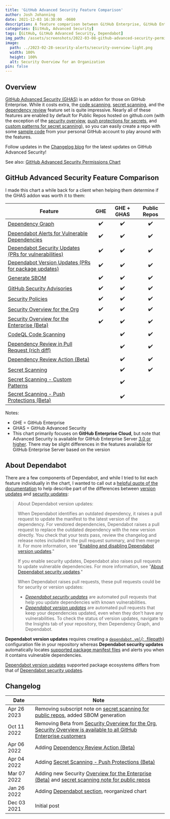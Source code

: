 ```yaml
---
title: 'GitHub Advanced Security Feature Comparison'
author: Josh Johanning
date: 2021-12-03 16:30:00 -0600
description: A feature comparison between GitHub Enterprise, GitHub Enterprise with GitHub Advanced Security (GHAS), and Public Repos on github.com
categories: [GitHub, Advanced Security]
tags: [GitHub, GitHub Advanced Security, Dependabot]
img_path: /assets/screenshots/2022-03-08-github-advanced-security-permissions-chart
image:
  path: ../2023-02-28-security-alerts/security-overview-light.png
  width: 100%
  height: 100%
  alt: Security Overview for an Organization
pin: false
---
```


## Overview

[GitHub Advanced Security (GHAS)](https://docs.github.com/en/get-started/learning-about-github/about-github-advanced-security) is an addon for those on GitHub Enterprise. While it costs extra, the [code scanning](https://docs.github.com/en/github/finding-security-vulnerabilities-and-errors-in-your-code/about-code-scanning), [secret scanning](https://docs.github.com/en/github/administering-a-repository/about-secret-scanning), and the [dependency review](https://docs.github.com/en/code-security/supply-chain-security/about-dependency-review) feature set is quite impressive. Nearly all of these features are enabled by default for Public Repos hosted on github.com (with the exception of the [security overview](https://docs.github.com/en/enterprise-cloud@latest/code-security/security-overview/about-the-security-overview), [push protections for secrets](https://docs.github.com/en/enterprise-cloud@latest/code-security/secret-scanning/protecting-pushes-with-secret-scanning), and [custom patterns for secret scanning](https://docs.github.com/en/enterprise-cloud@latest/code-security/secret-scanning/defining-custom-patterns-for-secret-scanning)), so you can easily create a repo with some [sample code](https://github.com/joshjohanning/ghas-demo) from your personal GitHub account to play around with the features.

Follow updates in the [Changelog blog](https://github.blog/changelog/label/advanced-security/) for the latest updates on GitHub Advanced Security!

See also: [GitHub Advanced Security Permissions Chart](/posts/github-advanced-security-permissions-chart/)

## GitHub Advanced Security Feature Comparison

I made this chart a while back for a client when helping them determine if the GHAS addon was worth it to them:

| Feature | GHE | GHE + GHAS | Public Repos |
|---------|:----:|:-----------:|:------------:|
| [Dependency Graph](https://docs.github.com/en/code-security/supply-chain-security/understanding-your-software-supply-chain/about-the-dependency-graph) | ✔️ | ✔️ | ✔️ |
| [Dependabot Alerts for Vulnerable Dependencies](https://docs.github.com/en/code-security/supply-chain-security/managing-vulnerabilities-in-your-projects-dependencies/about-alerts-for-vulnerable-dependencies) | ✔️ | ✔️ | ✔️ |
| [Dependabot Security Updates (PRs for vulnerabilities)](https://docs.github.com/en/code-security/supply-chain-security/managing-vulnerabilities-in-your-projects-dependencies/about-dependabot-security-updates) | ✔️ | ✔️ | ✔️ |
| [Dependabot Version Updates (PRs for package updates)](https://docs.github.com/en/code-security/supply-chain-security/keeping-your-dependencies-updated-automatically/about-dependabot-version-updates) | ✔️ | ✔️ | ✔️ |
| [Generate SBOM](https://docs.github.com/en/code-security/supply-chain-security/understanding-your-software-supply-chain/exporting-a-software-bill-of-materials-for-your-repository) | ✔️ | ✔️ | ✔️ |
| [GitHub Security Advisories](https://docs.github.com/en/code-security/security-advisories/about-github-security-advisories) | ✔️ | ✔️ | ✔️ |
| [Security Policies](https://docs.github.com/en/code-security/getting-started/adding-a-security-policy-to-your-repository) | ✔️ | ✔️ | ✔️ |
| [Security Overview for the Org](https://docs.github.com/en/enterprise-cloud@latest/code-security/security-overview/about-the-security-overview) | ✔️ | ✔️ | ✔️ |
| [Security Overview for the Enterprise (Beta)](https://github.blog/changelog/2022-03-01-security-overview-for-enterprise-in-beta/) | ✔️ | ✔️ | ✔️ |
| [CodeQL Code Scanning](https://docs.github.com/en/code-security/code-scanning/automatically-scanning-your-code-for-vulnerabilities-and-errors/configuring-code-scanning) | | ✔️ | ✔️ |
| [Dependency Review in Pull Request (rich diff)](https://github.blog/changelog/2021-10-05-dependency-review-is-generally-available/) | | ✔️ | ✔️ |
| [Dependency Review Action (Beta)](https://docs.github.com/en/code-security/supply-chain-security/understanding-your-software-supply-chain/about-dependency-review#dependency-review-enforcement) | | ✔️ | ✔️ |
| [Secret Scanning](https://docs.github.com/en/code-security/secret-scanning/about-secret-scanning) | | ✔️ | ✔️ |
| [Secret Scanning - Custom Patterns](https://docs.github.com/en/enterprise-cloud@latest/code-security/secret-scanning/defining-custom-patterns-for-secret-scanning) | | ✔️ | |
| [Secret Scanning - Push Protections (Beta)](https://docs.github.com/en/enterprise-cloud@latest/code-security/secret-scanning/protecting-pushes-with-secret-scanning) | | ✔️ | |

Notes:
- GHE = GitHub Enterprise
- GHAS = GitHub Advanced Security
- This chart primarily focuses on **GitHub Enterprise Cloud**, but note that Advanced Security is available for GitHub Enterprise Server [3.0 or higher](https://docs.github.com/en/get-started/learning-about-github/about-github-advanced-security). There may be slight differences in the features available for GitHub Enterprise Server based on the version

## About Dependabot

There are a few components of Dependabot, and while I tried to list each feature individually in the chart, I wanted to call out a [helpful quote of the documentation](https://docs.github.com/en/code-security/supply-chain-security/keeping-your-dependencies-updated-automatically/about-dependabot-version-updates) to help describe part of the differences between [version updates](https://docs.github.com/en/code-security/supply-chain-security/keeping-your-dependencies-updated-automatically/about-dependabot-version-updates) and [security updates](https://docs.github.com/en/code-security/supply-chain-security/managing-vulnerabilities-in-your-projects-dependencies/about-dependabot-security-updates): 

> About Dependabot version updates: 
> 
> When Dependabot identifies an outdated dependency, it raises a pull request to update the manifest to the latest version of the dependency. For vendored dependencies, Dependabot raises a pull request to replace the outdated dependency with the new version directly. You check that your tests pass, review the changelog and release notes included in the pull request summary, and then merge it. For more information, see "[Enabling and disabling Dependabot version updates](https://docs.github.com/en/code-security/supply-chain-security/keeping-your-dependencies-updated-automatically/enabling-and-disabling-dependabot-version-updates)."
> 
> If you enable security updates, Dependabot also raises pull requests to update vulnerable dependencies. For more information, see "[About Dependabot security updates](https://docs.github.com/en/github/managing-security-vulnerabilities/about-dependabot-security-updates)."
> 
> When Dependabot raises pull requests, these pull requests could be for security or version updates:
> - _[Dependabot security updates](https://docs.github.com/en/code-security/supply-chain-security/managing-vulnerabilities-in-your-projects-dependencies/about-dependabot-security-updates)_ are automated pull requests that help you update dependencies with known vulnerabilities.
> - _[Dependabot version updates](https://docs.github.com/en/code-security/supply-chain-security/keeping-your-dependencies-updated-automatically/about-dependabot-version-updates)_ are automated pull requests that keep your dependencies updated, even when they don’t have any vulnerabilities. To check the status of version updates, navigate to the Insights tab of your repository, then Dependency Graph, and Dependabot.

**Dependabot version updates** requires creating a [`dependabot.yml`{: .filepath}](https://docs.github.com/en/code-security/supply-chain-security/keeping-your-dependencies-updated-automatically/configuration-options-for-dependency-updates#configuration-options-for-private-registries) configuration file in your repository whereas **Dependabot security updates** automatically locates [supported package manifest files](https://docs.github.com/en/code-security/supply-chain-security/understanding-your-software-supply-chain/about-the-dependency-graph#supported-package-ecosystems) and alerts you when it contains vulnerable dependencies.

[Dependabot version updates](https://docs.github.com/en/code-security/supply-chain-security/keeping-your-dependencies-updated-automatically/about-dependabot-version-updates#supported-repositories-and-ecosystems) supported package ecosystems differs from that of [Dependabot security updates](https://docs.github.com/en/code-security/supply-chain-security/understanding-your-software-supply-chain/about-the-dependency-graph#supported-package-ecosystems).

## Changelog

| Date        | Note |
|-------------|------|
| Apr 26 2023 | Removing subscript note on [secret scanning for public repos](https://github.blog/2023-02-28-secret-scanning-alerts-are-now-available-and-free-for-all-public-repositories/), added SBOM generation
| Oct 11 2022 | Removing Beta from [Security Overview for the Org](https://github.blog/changelog/2022-04-07-security-overview-for-organizations-is-generally-available/),<br>[Security Overview is available to all GitHub Enterprise customers](https://github.blog/changelog/2022-08-08-security-overview-is-now-available-to-all-github-enterprise-users/)<br> |
| Apr 06 2022 | Adding [Dependency Review Action (Beta)](https://docs.github.com/en/code-security/supply-chain-security/understanding-your-software-supply-chain/about-dependency-review#dependency-review-enforcement) |
| Apr 04 2022 | Adding [Secret Scanning - Push Protections (Beta)](https://docs.github.com/en/enterprise-cloud@latest/code-security/secret-scanning/protecting-pushes-with-secret-scanning) |
| Mar 07 2022 | Adding new Security [Overview for the Enterprise (Beta)](https://github.blog/changelog/2022-03-01-security-overview-for-enterprise-in-beta/) and [secret scanning note for public repos](https://github.blog/changelog/2022-03-04-secret-scanning-advanced-security-customers-can-now-view-alerts-on-their-public-repositories/) |
| Jan 26 2022 | Adding [Dependabot section](#about-dependabot), reorganized chart |
| Dec 03 2021 | Initial post |
